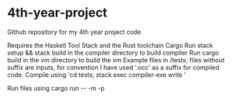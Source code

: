 # 4th-year-project
Github repository for my 4th year project code

Requires the Haskell Tool Stack and the Rust toolchain Cargo
Run stack setup && stack build in the compiler directory to build compiler
Run cargo build in the vm directory to build the vm
Example files in /tests; files without suffix are inputs, for convention I have used '.occ' as a suffix for compiled code.
Compile using 'cd tests; stack exec compiler-exe write <input-file> <output-file>'

Run files using
  cargo run -- -m <memory-size> -p <input-file>
